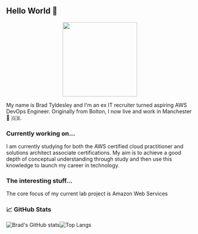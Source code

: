## Hello World 👋

<p align="center">
  <img width="200" height="200" src=(https://user-images.githubusercontent.com/81243809/114007904-a56fa200-9859-11eb-90e2-4b9f3480f4f9.gif)>
</p>

My name is Brad Tyldesley and I'm an ex IT recruiter turned aspiring AWS DevOps Engineer. Originally from Bolton, I now live and work in Manchester 🏴󠁧󠁢󠁥󠁮󠁧󠁿 🇬🇧.

### Currently working on...
I am currently studying for both the AWS certified cloud practitioner and solutions architect associate certifications. My aim is to achieve a good depth of conceptual understanding through study and then use this knowledge to launch my career in technology.

### The interesting stuff...
The core focus of my current lab project is Amazon Web Services

### 📈 GitHub Stats

![Brad's GitHub stats](https://github-readme-stats.vercel.app/api?username=btyldesley3&theme=dark&show_icons=true)![Top Langs](https://github-readme-stats.vercel.app/api/top-langs/?username=btyldesley3&theme=dark) 
